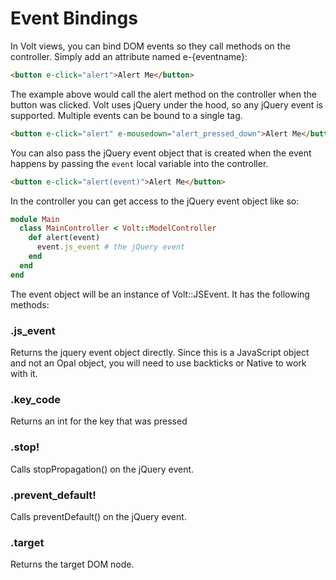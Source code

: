 # Event Bindings

In Volt views, you can bind DOM events so they call methods on the controller.  Simply add an attribute named  e-{eventname}:

```html
<button e-click="alert">Alert Me</button>
```

The example above would call the alert method on the controller when the button was clicked.  Volt uses jQuery under the hood, so any jQuery event is supported.  Multiple events can be bound to a single tag.

```html
<button e-click="alert" e-mousedown="alert_pressed_down">Alert Me</button>
```

You can also pass the jQuery event object that is created when the event happens by passing the ```event``` local variable into the controller.

```html
<button e-click="alert(event)">Alert Me</button>
```

In the controller you can get access to the jQuery event object like so:

```ruby
module Main
  class MainController < Volt::ModelController
    def alert(event)
      event.js_event # the jQuery event
    end
  end
end
```

The event object will be an instance of Volt::JSEvent.  It has the following methods:

### .js_event

Returns the jquery event object directly.  Since this is a JavaScript object and not an Opal object, you will need to use backticks or Native to work with it.

### .key_code

Returns an int for the key that was pressed

### .stop!

Calls stopPropagation() on the jQuery event.

### .prevent_default!

Calls preventDefault() on the jQuery event.

### .target

Returns the target DOM node.
